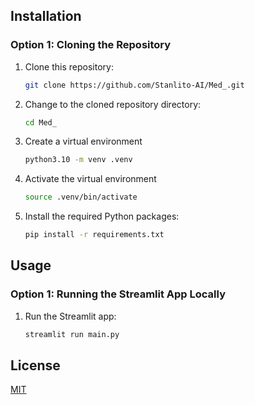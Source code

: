 
## Installation

### Option 1: Cloning the Repository

1. Clone this repository:

    ```bash
    git clone https://github.com/Stanlito-AI/Med_.git
    ```

2. Change to the cloned repository directory:

    ```bash
    cd Med_
    ```

3. Create a virtual environment

    ```bash
    python3.10 -m venv .venv
    ```

4. Activate the virtual environment

    ```bash
    source .venv/bin/activate
    ```

5. Install the required Python packages:

    ```bash
    pip install -r requirements.txt
    ```


## Usage

### Option 1: Running the Streamlit App Locally

1. Run the Streamlit app:

    ```bash
    streamlit run main.py
    ```
## License

[MIT](https://choosealicense.com/licenses/mit/)
